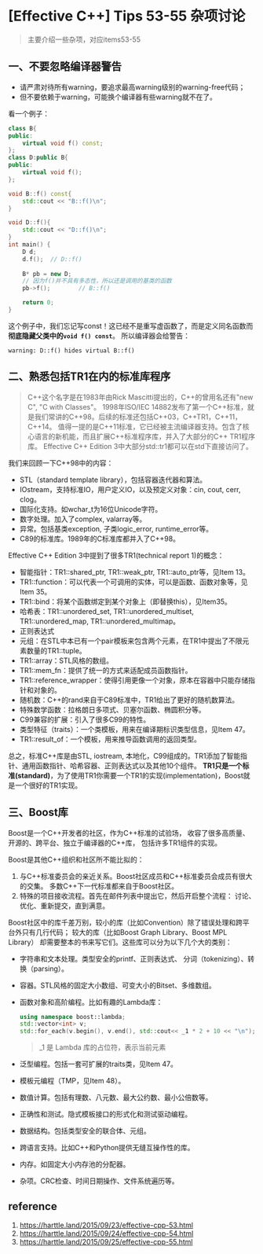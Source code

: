 # [Effective C++] Tips 53-55 杂项讨论

>主要介绍一些杂项，对应items53-55

## 一、不要忽略编译器警告

- 请严肃对待所有warning，要追求最高warning级别的warning-free代码；
- 但不要依赖于warning，可能换个编译器有些warning就不在了。

看一个例子：

```cpp
class B{
public:
    virtual void f() const;
};
class D:public B{
public:
    virtual void f();
};

void B::f() const{
    std::cout << "B::f()\n";
}

void D::f(){
    std::cout << "D::f()\n";
}
int main() {
    D d;
    d.f();  // D::f() 
    
    B* pb = new D;
    // 因为f()并不具有多态性，所以还是调用的基类的函数
    pb->f();        // B::f()

    return 0;
}
```

这个例子中，我们忘记写const！这已经不是重写虚函数了，而是定义同名函数而**彻底隐藏父类中的`void f() const`**。 所以编译器会给警告：
```
warning: D::f() hides virtual B::f()
```






## 二、熟悉包括TR1在内的标准库程序

>C++这个名字是在1983年由Rick Mascitti提出的，C++的曾用名还有"new C", "C with Classes"。 1998年ISO/IEC 14882发布了第一个C++标准，就是我们常讲的C++98。后续的标准还包括C++03，C++TR1，C++11，C++14。 值得一提的是C++11标准，它已经被主流编译器支持。包含了核心语言的新机能，而且扩展C++标准程序库，并入了大部分的C++ TR1程序库。 Effective C++ Edition 3中大部分std::tr1都可以在std下直接访问了。

我们来回顾一下C++98中的内容：

- STL（standard template library），包括容器迭代器和算法。
- IOstream，支持标准IO，用户定义IO，以及预定义对象：cin, cout, cerr, clog。
- 国际化支持。如wchar_t为16位Unicode字符。
- 数字处理。加入了complex, valarray等。
- 异常。包括基类exception, 子类logic_error, runtime_error等。
- C89的标准库。1989年的C标准库都并入了C++98。

Effective C++ Edition 3中提到了很多TR1(technical report 1)的概念：

- 智能指针：TR1::shared_ptr, TR1::weak_ptr, TR1::auto_ptr等，见Item 13。
- TR1::function：可以代表一个可调用的实体，可以是函数、函数对象等，见Item 35。
- TR1::bind：将某个函数绑定到某个对象上（即替换this），见Item35。
- 哈希表：TR1::unordered_set, TR1::unordered_multiset, TR1::unordered_map, TR1::unordered_multimap。
- 正则表达式
- 元组：在STL中本已有一个pair模板来包含两个元素，在TR1中提出了不限元素数量的TR1::tuple。
- TR1::array：STL风格的数组。
- TR1::mem_fn：提供了统一的方式来适配成员函数指针。
- TR1::reference_wrapper：使得引用更像一个对象，原本在容器中只能存储指针和对象的。
- 随机数：C++的rand来自于C89标准中，TR1给出了更好的随机数算法。
- 特殊数学函数：拉格朗日多项式、贝塞尔函数、椭圆积分等。
- C99兼容的扩展：引入了很多C99的特性。
- 类型特征（traits）：一个类模板，用来在编译期标识类型信息，见Item 47。
- TR1::result_of：一个模板，用来推导函数调用的返回类型。


总之，标准C++库是由STL, iostream, 本地化，C99组成的。TR1添加了智能指针、通用函数指针、哈希容器、正则表达式以及其他10个组件。 **TR1只是一个标准(standard)**，为了使用TR1你需要一个TR1的实现(implementation)，Boost就是一个很好的TR1实现。


## 三、Boost库

Boost是一个C++开发者的社区，作为C++标准的试验场， 收容了很多高质量、开源的、跨平台、独立于编译器的C++库， 包括许多TR1组件的实现。

Boost是其他C++组织和社区所不能比拟的：

1. 与C++标准委员会的亲近关系。Boost社区成员和C++标准委员会成员有很大的交集。 多数C++下一代标准都来自于Boost社区。
2. 特殊的项目接收流程。首先在邮件列表中提出它，然后开启整个流程： 讨论、优化、重新提交，直到满意。

Boost社区中的库千差万别，较小的库（比如Convention）除了错误处理和跨平台外只有几行代码； 较大的库（比如Boost Graph Library、Boost MPL Library） 却需要整本的书来写它们。这些库可以分为以下几个大的类别：

- 字符串和文本处理。类型安全的printf、正则表达式、 分词（tokenizing）、转换（parsing）。
- 容器。STL风格的固定大小数组、可变大小的Bitset、多维数组。
- 函数对象和高阶编程。比如有趣的Lambda库：

    ```cpp
    using namespace boost::lambda;
    std::vector<int> v;
    std::for_each(v.begin(), v.end(), std::cout<< _1 * 2 + 10 << "\n");
    ```
    >_1 是 Lambda 库的占位符，表示当前元素

- 泛型编程。包括一套可扩展的traits类，见Item 47。
- 模板元编程（TMP，见Item 48）。
- 数值计算。包括有理数、八元数、最大公约数、最小公倍数等。
- 正确性和测试。隐式模板接口的形式化和测试驱动编程。
- 数据结构。包括类型安全的联合体、元组。
- 跨语言支持。比如C++和Python提供无缝互操作性的库。
- 内存。如固定大小内存池的分配器。
- 杂项。CRC检查、时间日期操作、文件系统遍历等。




## reference
1. https://harttle.land/2015/09/23/effective-cpp-53.html
2. https://harttle.land/2015/09/24/effective-cpp-54.html
3. https://harttle.land/2015/09/25/effective-cpp-55.html



